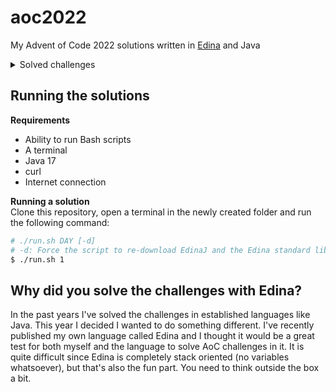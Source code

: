 # aoc2022

My Advent of Code 2022 solutions written in [Edina](https://github.com/cerus/edina) and Java

<details>
  <summary>Solved challenges</summary>

| Day | Part 1 | Part 2 | Lang  |
|-----|--------|--------|-------|
| 01  | ✔️     | ✔️     | Edina |
| 02  | ✔️     | ✔️     | Edina |
| 03  | ✔️     | ✔️     | Edina |
| 04  | ❌      | ❌      |       |
| 05  | ❌      | ❌      |       |
| 06  | ✔️     | ✔️     | Edina |
| 07  | ❌      | ❌      |       |
| 08  | ✔️     | ✔️     | Edina |
| 09  | ✔️     | ❌      | Edina |
| 10  | ✔️     | ✔️     | Edina |
| 11  | ✔️     | ✔️     | Java  |
| 12  | ❌      | ❌      |       |
| 13  | ❌      | ❌      |       |
| 14  | ❌      | ❌      |       |
| 15  | ❌      | ❌      |       |
| 16  | ❌      | ❌      |       |
| 17  | ❌      | ❌      |       |
| 18  | ❌      | ❌      |       |
| 19  | ❌      | ❌      |       |
| 20  | ❌      | ❌      |       |
| 21  | ❌      | ❌      |       |
| 22  | ❌      | ❌      |       |
| 23  | ❌      | ❌      |       |
| 24  | ❌      | ❌      |       |
| 25  | ❌      | ❌      |       |

</details>

## Running the solutions

**Requirements**

- Ability to run Bash scripts
- A terminal
- Java 17
- curl
- Internet connection

**Running a solution**\
Clone this repository, open a terminal in the newly created folder and run the following command:

```bash
# ./run.sh DAY [-d]
# -d: Force the script to re-download EdinaJ and the Edina standard library
$ ./run.sh 1
```

## Why did you solve the challenges with Edina?

In the past years I've solved the challenges in established languages like Java. This year I decided I wanted to do something different. I've recently
published my own language called Edina and I thought it would be a great test for both myself and the language to solve AoC challenges in it. It is
quite difficult since Edina is completely stack oriented (no variables whatsoever), but that's also the fun part. You need to think outside the box a
bit.